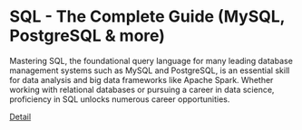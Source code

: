 # SQL - The Complete Guide (MySQL, PostgreSQL & more)

Mastering SQL, the foundational query language for many leading database management systems such as MySQL and PostgreSQL, is an essential skill for data analysis and big data frameworks like Apache Spark. Whether working with relational databases or pursuing a career in data science, proficiency in SQL unlocks numerous career opportunities. 

[Detail](https://eduitfree.com/courses/sql-the-complete-guide-mysql-postgresql-more)